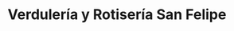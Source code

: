 ---
title: "Verdulería y Rotisería San Felipe"
url: /valdivia/verduleria-y-rotiseria-san-felipe/
shop: Lebensmittel
---